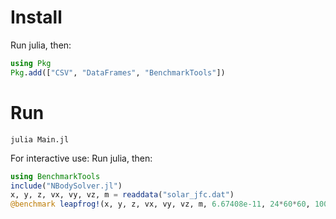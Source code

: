 # Install
Run julia, then:
```julia
using Pkg
Pkg.add(["CSV", "DataFrames", "BenchmarkTools"])
```

# Run
`julia Main.jl`

For interactive use:
Run julia, then:
```julia
using BenchmarkTools
include("NBodySolver.jl")
x, y, z, vx, vy, vz, m = readdata("solar_jfc.dat")
@benchmark leapfrog!(x, y, z, vx, vy, vz, m, 6.67408e-11, 24*60*60, 100)
```